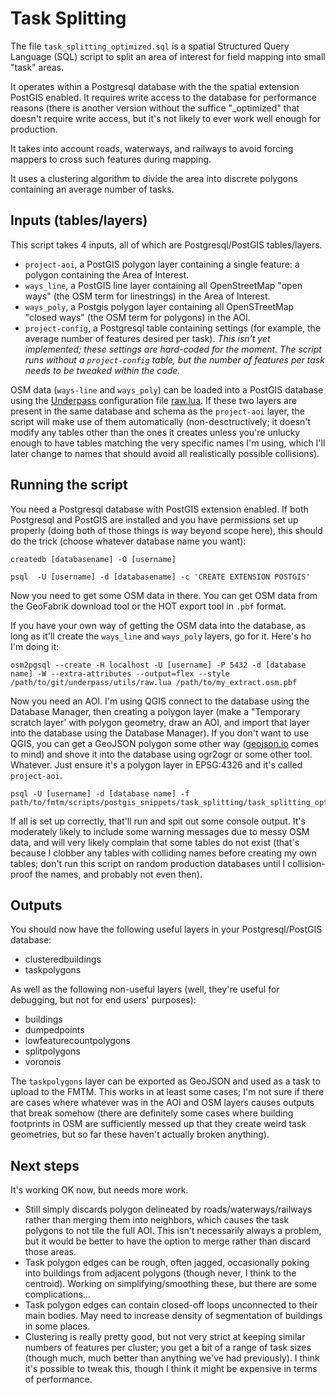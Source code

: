 # Task Splitting

The file `task_splitting_optimized.sql` is a spatial Structured Query Language (SQL) script to split an area of interest for field mapping into small "task" areas.

It operates within a Postgresql database with the the spatial extension PostGIS enabled. It requires write access to the database for performance reasons (there is another version without the suffice "\_optimized" that doesn't require write access, but it's not likely to ever work well enough for production.

It takes into account roads, waterways, and railways to avoid forcing mappers to cross such features during mapping.

It uses a clustering algorithm to divide the area into discrete polygons containing an average number of tasks.

## Inputs (tables/layers)

This script takes 4 inputs, all of which are Postgresql/PostGIS tables/layers.

- `project-aoi`, a PostGIS polygon layer containing a single feature: a polygon containing the Area of Interest.
- `ways_line`, a PostGIS line layer containing all OpenStreetMap "open ways" (the OSM term for linestrings) in the Area of Interest.
- `ways_poly`, a Postgis polygon layer containing all OpenSTreetMap "closed ways" (the OSM term for polygons) in the AOI.
- `project-config`, a Postgresql table containing settings (for example, the average number of features desired per task). _This isn't yet implemented; these settings are hard-coded for the moment. The script runs without a `project-config` table, but the number of features per task needs to be tweaked within the code._

OSM data (`ways-line` and `ways_poly`) can be loaded into a PostGIS database using the [Underpass](https://github.com/hotosm/underpass) configuration file [raw.lua](https://github.com/hotosm/underpass/blob/master/utils/raw.lua). If these two layers are present in the same database and schema as the `project-aoi` layer, the script will make use of them automatically (non-desctructively; it doesn't modify any tables other than the ones it creates unless you're unlucky enough to have tables matching the very specific names I'm using, which I'll later change to names that should avoid all realistically possible collisions).

## Running the script

You need a Postgresql database with PostGIS extension enabled. If both Postgresql and PostGIS are installed and you have permissions set up properly (doing both of those things is way beyond scope here), this should do the trick (choose whatever database name you want):

```
createdb [databasename] -O [username]
```

```
psql  -U [username] -d [databasename] -c 'CREATE EXTENSION POSTGIS'
```

Now you need to get some OSM data in there. You can get OSM data from the GeoFabrik download tool or the HOT export tool in `.pbf` format.

If you have your own way of getting the OSM data into the database, as long as it'll create the `ways_line` and `ways_poly` layers, go for it. Here's ho I'm doing it:

```
osm2pgsql --create -H localhost -U [username] -P 5432 -d [database name] -W --extra-attributes --output=flex --style /path/to/git/underpass/utils/raw.lua /path/to/my_extract.osm.pbf
```

Now you need an AOI. I'm using QGIS connect to the database using the Database Manager, then creating a polygon layer (make a "Temporary scratch layer' with polygon geometry, draw an AOI, and import that layer into the database using the Database Manager). If you don't want to use QGIS, you can get a GeoJSON polygon some other way ([geojson.io](geojson.io) comes to mind) and shove it into the database using ogr2ogr or some other tool. Whatever. Just ensure it's a polygon layer in EPSG:4326 and it's called `project-aoi`.

```
psql -U [username] -d [database name] -f path/to/fmtm/scripts/postgis_snippets/task_splitting/task_splitting_optimized.sql
```

If all is set up correctly, that'll run and spit out some console output. It's moderately likely to include some warning messages due to messy OSM data, and will very likely complain that some tables do not exist (that's because I clobber any tables with colliding names before creating my own tables; don't run this script on random production databases until I collision-proof the names, and probably not even then).

## Outputs

You should now have the following useful layers in your Postgresql/PostGIS database:

- clusteredbuildings
- taskpolygons

As well as the following non-useful layers (well, they're useful for debugging, but not for end users' purposes):

- buildings
- dumpedpoints
- lowfeaturecountpolygons
- splitpolygons
- voronois

The `taskpolygons` layer can be exported as GeoJSON and used as a task to upload to the FMTM. This works in at least some cases; I'm not sure if there are cases where whatever was in the AOI and OSM layers causes outputs that break somehow (there are definitely some cases where building footprints in OSM are sufficiently messed up that they create weird task geometries, but so far these haven't actually broken anything).

## Next steps

It's working OK now, but needs more work.

- Still simply discards polygon delineated by roads/waterways/railways rather than merging them into neighbors, which causes the task polygons to not tile the full AOI. This isn't necessarily always a problem, but it would be better to have the option to merge rather than discard those areas.
- Task polygon edges can be rough, often jagged, occasionally poking into buildings from adjacent polygons (though never, I think to the centroid). Working on simplifying/smoothing these, but there are some complications...
- Task polygon edges can contain closed-off loops unconnected to their main bodies. May need to increase density of segmentation of buildings in some places.
- Clustering is really pretty good, but not very strict at keeping similar numbers of features per cluster; you get a bit of a range of task sizes (though much, much better than anything we've had previously). I think it's possible to tweak this, though I think it might be expensive in terms of performance.
